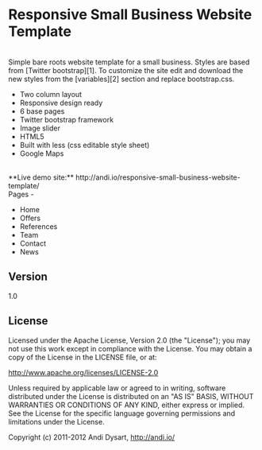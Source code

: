 Responsive Small Business Website Template
=========
<br>
Simple bare roots website template for a small business. Styles are based from [Twitter bootstrap][1]. To customize the site edit and download the new styles from the [variables][2] section and replace bootstrap.css.

  - Two column layout
  - Responsive design ready
  - 6 base pages
  - Twitter bootstrap framework
  - Image slider
  - HTML5
  - Built with less (css editable style sheet)
  - Google Maps

<br />
**Live demo site:**  http://andi.io/responsive-small-business-website-template/
<br>
Pages
-

 - Home
 - Offers
 - References
 - Team
 - Contact
 - News

Version
-

1.0

License
-

Licensed under the Apache License, Version 2.0 (the "License"); you may not use this work except in compliance with the License. You may obtain a copy of the License in the LICENSE file, or at:

http://www.apache.org/licenses/LICENSE-2.0

Unless required by applicable law or agreed to in writing, software distributed under the License is distributed on an "AS IS" BASIS, WITHOUT WARRANTIES OR CONDITIONS OF ANY KIND, either express or implied. See the License for the specific language governing permissions and limitations under the License.

Copyright (c) 2011-2012 Andi Dysart, http://andi.io/


[1]: http://twitter.github.com/bootstrap/       "Twitter bootstrap"
[2]: http://twitter.github.com/bootstrap/customize.html#variables "variables"
